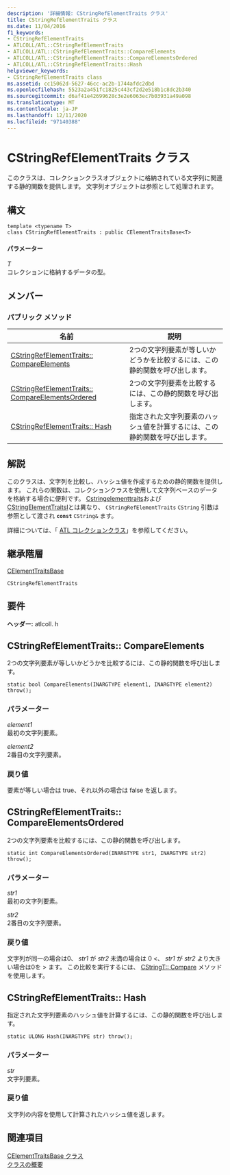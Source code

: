 ```yaml
---
description: '詳細情報: CStringRefElementTraits クラス'
title: CStringRefElementTraits クラス
ms.date: 11/04/2016
f1_keywords:
- CStringRefElementTraits
- ATLCOLL/ATL::CStringRefElementTraits
- ATLCOLL/ATL::CStringRefElementTraits::CompareElements
- ATLCOLL/ATL::CStringRefElementTraits::CompareElementsOrdered
- ATLCOLL/ATL::CStringRefElementTraits::Hash
helpviewer_keywords:
- CStringRefElementTraits class
ms.assetid: cc15062d-5627-46cc-ac2b-1744afdc2dbd
ms.openlocfilehash: 5523a2a451fc1825c443cf2d2e518b1c8dc2b340
ms.sourcegitcommit: d6af41e42699628c3e2e6063ec7b03931a49a098
ms.translationtype: MT
ms.contentlocale: ja-JP
ms.lasthandoff: 12/11/2020
ms.locfileid: "97140388"
---
```

# <a name="cstringrefelementtraits-class"></a>CStringRefElementTraits クラス

このクラスは、コレクションクラスオブジェクトに格納されている文字列に関連する静的関数を提供します。 文字列オブジェクトは参照として処理されます。

## <a name="syntax"></a>構文

```
template <typename T>
class CStringRefElementTraits : public CElementTraitsBase<T>
```

#### <a name="parameters"></a>パラメーター

*T*<br/>
コレクションに格納するデータの型。

## <a name="members"></a>メンバー

### <a name="public-methods"></a>パブリック メソッド

|名前|説明|
|----------|-----------------|
|[CStringRefElementTraits:: CompareElements](#compareelements)|2つの文字列要素が等しいかどうかを比較するには、この静的関数を呼び出します。|
|[CStringRefElementTraits:: CompareElementsOrdered](#compareelementsordered)|2つの文字列要素を比較するには、この静的関数を呼び出します。|
|[CStringRefElementTraits:: Hash](#hash)|指定された文字列要素のハッシュ値を計算するには、この静的関数を呼び出します。|

## <a name="remarks"></a>解説

このクラスは、文字列を比較し、ハッシュ値を作成するための静的関数を提供します。 これらの関数は、コレクションクラスを使用して文字列ベースのデータを格納する場合に便利です。 [Cstringelementtraits](../../atl/reference/cstringelementtraits-class.md)および [CStringElementTraitsI](../../atl/reference/cstringelementtraitsi-class.md)とは異なり、 `CStringRefElementTraits` `CString` 引数は参照として渡され **`const`** `CString&` ます。

詳細については、「 [ATL コレクションクラス](../../atl/atl-collection-classes.md)」を参照してください。

## <a name="inheritance-hierarchy"></a>継承階層

[CElementTraitsBase](../../atl/reference/celementtraitsbase-class.md)

`CStringRefElementTraits`

## <a name="requirements"></a>要件

**ヘッダー:** atlcoll. h

## <a name="cstringrefelementtraitscompareelements"></a><a name="compareelements"></a> CStringRefElementTraits:: CompareElements

2つの文字列要素が等しいかどうかを比較するには、この静的関数を呼び出します。

```
static bool CompareElements(INARGTYPE element1, INARGTYPE element2) throw();
```

### <a name="parameters"></a>パラメーター

*element1*<br/>
最初の文字列要素。

*element2*<br/>
2番目の文字列要素。

### <a name="return-value"></a>戻り値

要素が等しい場合は true、それ以外の場合は false を返します。

## <a name="cstringrefelementtraitscompareelementsordered"></a><a name="compareelementsordered"></a> CStringRefElementTraits:: CompareElementsOrdered

2つの文字列要素を比較するには、この静的関数を呼び出します。

```
static int CompareElementsOrdered(INARGTYPE str1, INARGTYPE str2) throw();
```

### <a name="parameters"></a>パラメーター

*str1*<br/>
最初の文字列要素。

*str2*<br/>
2番目の文字列要素。

### <a name="return-value"></a>戻り値

文字列が同一の場合は0、 *str1* が *str2* 未満の場合は 0 <、 *str1* が *str2* より大きい場合は0を > ます。 この比較を実行するには、 [CStringT:: Compare](../../atl-mfc-shared/reference/cstringt-class.md#compare) メソッドを使用します。

## <a name="cstringrefelementtraitshash"></a><a name="hash"></a> CStringRefElementTraits:: Hash

指定された文字列要素のハッシュ値を計算するには、この静的関数を呼び出します。

```
static ULONG Hash(INARGTYPE str) throw();
```

### <a name="parameters"></a>パラメーター

*str*<br/>
文字列要素。

### <a name="return-value"></a>戻り値

文字列の内容を使用して計算されたハッシュ値を返します。

## <a name="see-also"></a>関連項目

[CElementTraitsBase クラス](../../atl/reference/celementtraitsbase-class.md)<br/>
[クラスの概要](../../atl/atl-class-overview.md)
